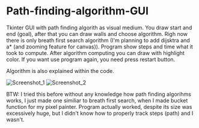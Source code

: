# Path-finding-algorithm-GUI

Tkinter GUI with path finding algorith as visual medium. You draw start and end (goal), after that you can draw walls and choose algorithm. Righ now there is only breath first search algorithm (I'm planning to add dijsktra and a* (and zooming feature for canvas)).
Program show steps and time what it took to compute. After algorithm computing you can draw with highlight color. If you want use program again, you need press restart button.

Algorithm is also explained within the code.

![Screenshot_1](https://user-images.githubusercontent.com/57571014/80263671-a7b10e80-8691-11ea-8398-80e68fe6d12f.png)
![Screenshot_2](https://user-images.githubusercontent.com/57571014/80263680-af70b300-8691-11ea-8044-cf1a69601e18.png)




BTW: I tried this before without any knowledge how path finding algorihms works, I just made one similiar to breath first search, when I made bucket function for my pixel painter. Program actually worked, despite its size was excessively huge, but I didn't know how to properly track steps (path) and I wasn't.
